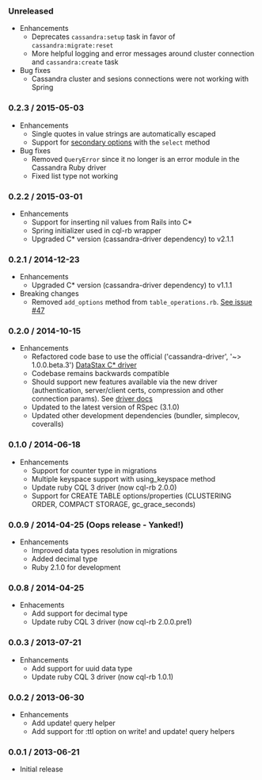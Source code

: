 ### Unreleased
* Enhancements
  * Deprecates `cassandra:setup` task in favor of `cassandra:migrate:reset`
  * More helpful logging and error messages around cluster connection and `cassandra:create` task
* Bug fixes
  * Cassandra cluster and sesions connections were not working with Spring

### 0.2.3 / 2015-05-03
* Enhancements
  * Single quotes in value strings are automatically escaped
  * Support for [secondary options](http://datastax.github.io/ruby-driver/api/session/#execute_async-instance_method) with the `select` method
* Bug fixes
  * Removed `QueryError` since it no longer is an error module in the Cassandra Ruby driver
  * Fixed list type not working


### 0.2.2 / 2015-03-01
* Enhancements
  * Support for inserting nil values from Rails into C*
  * Spring initializer used in cql-rb wrapper
  * Upgraded C* version (cassandra-driver dependency) to v2.1.1


### 0.2.1 / 2014-12-23
* Enhancements
  * Upgraded C* version (cassandra-driver dependency) to v1.1.1
* Breaking changes
  * Removed `add_options` method from `table_operations.rb`. [See issue #47](https://github.com/hsgubert/cassandra_migrations/issues/47)

### 0.2.0 / 2014-10-15

* Enhancements
  * Refactored code base to use the official ('cassandra-driver', '~> 1.0.0.beta.3') [DataStax C* driver](https://rubygems.org/gems/cassandra-driver)
  * Codebase remains backwards compatible
  * Should support new features available via the new driver (authentication, server/client certs, compression and other connection params). See [driver docs](http://datastax.github.io/ruby-driver/api/)
  * Updated to the latest version of RSpec (3.1.0)
  * Updated other development dependencies (bundler, simplecov, coveralls)

### 0.1.0 / 2014-06-18

* Enhancements
  * Support for counter type in migrations
  * Multiple keyspace support with using_keyspace method
  * Update ruby CQL 3 driver (now cql-rb 2.0.0)
  * Support for CREATE TABLE options/properties (CLUSTERING ORDER, COMPACT STORAGE, gc_grace_seconds)

### 0.0.9 / 2014-04-25 (Oops release - Yanked!)

* Enhancements
  * Improved data types resolution in migrations
  * Added decimal type
  * Ruby 2.1.0 for development

### 0.0.8 / 2014-04-25

* Enhacements
  * Add support for decimal type
  * Update ruby CQL 3 driver (now cql-rb 2.0.0.pre1)

### 0.0.3 / 2013-07-21

* Enhancements
  * Add support for uuid data type
  * Update ruby CQL 3 driver (now cql-rb 1.0.1)

### 0.0.2 / 2013-06-30

* Enhancements
  * Add update! query helper
  * Add support for :ttl option on write! and update! query helpers

### 0.0.1 / 2013-06-21

* Initial release
